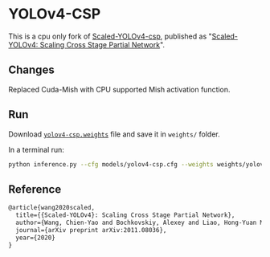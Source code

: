 # YOLOv4-CSP

This is a cpu only fork of [Scaled-YOLOv4-csp](https://github.com/WongKinYiu/ScaledYOLOv4/tree/yolov4-csp), published as "[Scaled-YOLOv4: Scaling Cross Stage Partial Network](https://arxiv.org/abs/2011.08036)".

## Changes

Replaced Cuda-Mish with CPU supported Mish activation function.

## Run

Download [`yolov4-csp.weights`](https://drive.google.com/file/d/1NQwz47cW0NUgy7L3_xOKaNEfLoQuq3EL/view?usp=sharing) file and save it in `weights/` folder.

In a terminal run:

```bash
python inference.py --cfg models/yolov4-csp.cfg --weights weights/yolov4-csp.weights --img-src <path/to/an/image>
```

## Reference

```latex
@article{wang2020scaled,
  title={{Scaled-YOLOv4}: Scaling Cross Stage Partial Network},
  author={Wang, Chien-Yao and Bochkovskiy, Alexey and Liao, Hong-Yuan Mark},
  journal={arXiv preprint arXiv:2011.08036},
  year={2020}
}
```
